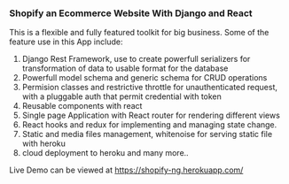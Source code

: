 <h3> Shopify an Ecommerce Website With Django and React </h3>
This is a flexible and fully featured toolkit for big business. Some of the feature use in this App include:

1) Django Rest Framework, use to create powerfull serializers for transformation of data to usable format for the database
2) Powerfull model schema and generic schema for CRUD operations
3) Permision classes and restrictive throttle for unauthenticated request, with a pluggable auth that permit credential with token
4) Reusable components with react
5) Single page Application with React router for rendering different views
6) React hooks and redux for implementing and managing state change.
8) Static and media files management, whitenoise for serving static file with heroku
9) cloud deployment to heroku and many more..


Live Demo can be viewed at https://shopify-ng.herokuapp.com/



